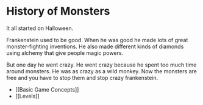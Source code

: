 # History of Monsters

It all started on Halloween.

Frankenstein used to be good. When he was good he made lots of great monster-fighting inventions. He also made different kinds of diamonds using alchemy that give people magic powers.

But one day he went crazy. He went crazy because he spent too much time around monsters. He was as crazy as a wild monkey. Now the monsters are free and you have to stop them and stop crazy frankenstein.

* [[Basic Game Concepts]]
* [[Levels]]